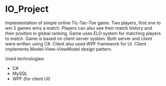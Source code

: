 # IO_Project
Implementation of simple online Tic-Tac-Toe game. Two players, first one to win 5 games wins a match. Players can also see their match history and their position in global ranking. Game uses ELO system for matching players to match.
Game is based on client server system. Both server and client were written using C#. Client also used WPF framework for UI. Client implements Model–View–ViewModel design pattern.

Used technologies:
- C# 
- MySQL
- WPF (for client UI)
